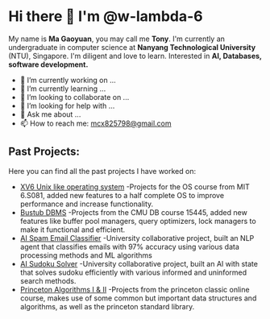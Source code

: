 # Hi there 👋 I'm @w-lambda-6
My name is **Ma Gaoyuan**, you may call me **Tony**. I'm currently an undergraduate in computer science at **Nanyang Technological University** (NTU), Singapore. I'm diligent and love to learn. Interested in **AI, Databases, software development.**
- 🔭 I’m currently working on ...
- 🌱 I’m currently learning ...
- 👯 I’m looking to collaborate on ...
- 🤔 I’m looking for help with ...
- 💬 Ask me about ...
- 📫 How to reach me: mcx825798@gmail.com

## Past Projects:
Here you can find all the past projects I have worked on:
 - [XV6 Unix like operating system](https://github.com/w-lambda-6/XV6) -Projects for the OS course from MIT 6.S081, added new features to a half complete OS to improve performance and increase functionality.
 - [Bustub DBMS](https://github.com/w-lambda-6/Bustub) -Projects from the CMU DB course 15445, added new features like buffer pool managers, query optimizers, lock managers to make it functional and efficient.
 - [AI Spam Email Classifier](https://github.com/lpwee/email-classifier) -University collaborative project, built an NLP agent that classifies emails with 97% accuracy using various data processing methods and ML algorithms
 - [AI Sudoku Solver](https://github.com/w-lambda-6/Sudoku-Solver) -University collaborative project, built an AI with state that solves sudoku efficiently with various informed and uninformed search methods.
 - [Princeton Algorithms I & II](https://github.com/w-lambda-6/Algorithms-I-II) -Projects from the princeton classic online course, makes use of some common but important data structures and algorithms, as well as the princeton standard library.
